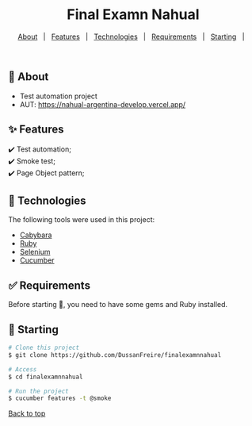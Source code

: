 <h1 align="center">Final Examn Nahual</h1>

<!-- Status -->

<!-- <h4 align="center">
	🚧  FinalExamnNahual 🚀 Under construction...  🚧
</h4>

<hr> -->

<p align="center">
  <a href="#dart-about">About</a> &#xa0; | &#xa0; 
  <a href="#sparkles-features">Features</a> &#xa0; | &#xa0;
  <a href="#rocket-technologies">Technologies</a> &#xa0; | &#xa0;
  <a href="#white_check_mark-requirements">Requirements</a> &#xa0; | &#xa0;
  <a href="#checkered_flag-starting">Starting</a> &#xa0; | &#xa0;
</p>

<br>

## :dart: About

- Test automation project
- AUT: https://nahual-argentina-develop.vercel.app/

## :sparkles: Features

:heavy_check_mark: Test automation;\
:heavy_check_mark: Smoke test;\
:heavy_check_mark: Page Object pattern;

## :rocket: Technologies

The following tools were used in this project:

- [Cabybara](https://teamcapybara.github.io/capybara/)
- [Ruby](https://www.ruby-lang.org/es/)
- [Selenium](https://www.selenium.dev/)
- [Cucumber](https://cucumber.io/)

## :white_check_mark: Requirements

Before starting :checkered_flag:, you need to have some gems and Ruby installed.

## :checkered_flag: Starting

```bash
# Clone this project
$ git clone https://github.com/DussanFreire/finalexamnnahual

# Access
$ cd finalexamnnahual

# Run the project
$ cucumber features -t @smoke

```

<a href="#top">Back to top</a>
